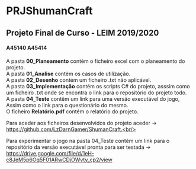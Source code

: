 # PRJShumanCraft
<h2>Projeto Final de Curso - LEIM 2019/2020</h2>
<h4>A45140 A45414</h4>

A pasta <b>00_Planeamento</b> contém o ficheiro excel com o planeamento do projeto.<br/>
A pasta <b>01_Analise</b> contém os casos de utilização.<br/>
A pasta <b>02_Desenho</b> contém um ficheiro .txt não aplicável.<br/>
A pasta <b>03_Implementação</b> contém os scripts C# do projeto, asssim como um ficheiro .txt onde se encontra o link para o repositório do projeto todo.<br/>
A pasta <b>04_Teste</b> contêm um link para uma versão executável do jogo, Assim como o link para o questionário do mesmo.<br/>
O ficheiro <b>Relatório.pdf</b> contém o relatório do projeto.<br/>


Para aceder aos ficheiros desenvolvidos do projeto aceder -> https://github.com/LzDarnGamer/ShumanCraft.<br/>

Para experimentar o jogo na pasta 04_Teste contém um link para o repositório da versão executável pronta para ser testada -> https://drive.google.com/file/d/1eH-c8JeM5p6Oq5F01ARwCDjOWvty_cp2/view<br/>
